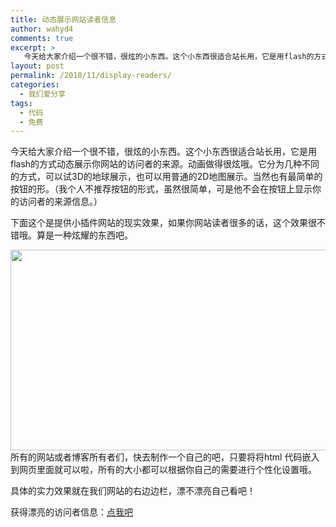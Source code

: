 ```yaml
---
title: 动态展示网站读者信息
author: wahyd4
comments: true
excerpt: >
   今天给大家介绍一个很不错，很炫的小东西。这个小东西很适合站长用，它是用flash的方式动态展示你网站的访问者的来源。动画做得很炫哦。
layout: post
permalink: /2010/11/display-readers/
categories:
  - 我们爱分享
tags:
  - 代码
  - 免费
---
```

今天给大家介绍一个很不错，很炫的小东西。这个小东西很适合站长用，它是用flash的方式动态展示你网站的访问者的来源。动画做得很炫哦。它分为几种不同的方式，可以试3D的地球展示，也可以用普通的2D地图展示。当然也有最简单的按钮的形。（我个人不推荐按钮的形式，虽然很简单，可是他不会在按钮上显示你的访问者的来源信息。）

下面这个是提供小插件网站的现实效果，如果你网站读者很多的话，这个效果很不错哦。算是一种炫耀的东西吧。

[<img class="aligncenter size-full wp-image-846" title="11-15-1_conew1" src="/images/2010/11/11-15-1_conew1.jpg" alt="" width="600" height="321" />][1]所有的网站或者博客所有者们，快去制作一个自己的吧，只要将将html 代码嵌入到网页里面就可以啦，所有的大小都可以根据你自己的需要进行个性化设置哦。

具体的实力效果就在我们网站的右边边栏，漂不漂亮自己看吧！

获得漂亮的访问者信息：<a href="http://www.revolvermaps.com/" target="_blank">点我吧</a>

 [1]: /images/2010/11/11-15-1_conew1.jpg
